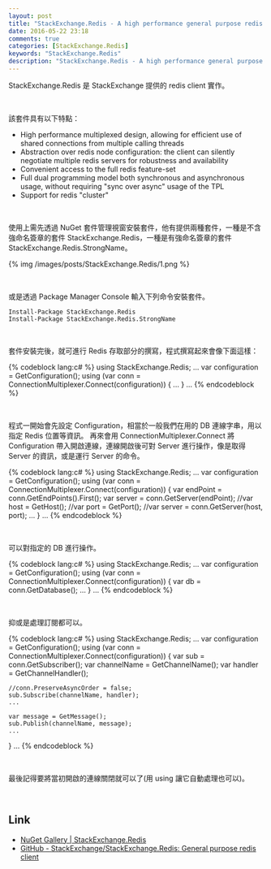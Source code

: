```yaml
---
layout: post
title: "StackExchange.Redis - A high performance general purpose redis client for .NET languages"
date: 2016-05-22 23:18
comments: true
categories: [StackExchange.Redis]
keywords: "StackExchange.Redis"
description: "StackExchange.Redis - A high performance general purpose redis client for .NET languages"
---
```


StackExchange.Redis 是 StackExchange 提供的 redis client 實作。  

<!-- More -->

<br/>


該套件具有以下特點：  

* High performance multiplexed design, allowing for efficient use of shared connections from multiple calling threads  
* Abstraction over redis node configuration: the client can silently negotiate multiple redis servers for robustness and availability  
* Convenient access to the full redis feature-set  
* Full dual programming model both synchronous and asynchronous usage, without requiring "sync over async" usage of the TPL  
* Support for redis "cluster"  

<br/>


使用上需先透過 NuGet 套件管理視窗安裝套件，他有提供兩種套件，一種是不含強命名簽章的套件 StackExchange.Redis，一種是有強命名簽章的套件 StackExchange.Redis.StrongName。  

{% img /images/posts/StackExchange.Redis/1.png %}

<br/>


或是透過 Package Manager Console 輸入下列命令安裝套件。  

    Install-Package StackExchange.Redis
    Install-Package StackExchange.Redis.StrongName

<br/>


套件安裝完後，就可進行 Redis 存取部分的撰寫，程式撰寫起來會像下面這樣：  

{% codeblock lang:c# %}
using StackExchange.Redis; 
... 
var configuration = GetConfiguration(); 
using (var conn = ConnectionMultiplexer.Connect(configuration)) 
{ 
    ... 
} 
...
{% endcodeblock %}

<br/>


程式一開始會先設定 Configuration，相當於一般我們在用的 DB 連線字串，用以指定 Redis 位置等資訊。 再來會用 ConnectionMultiplexer.Connect 將 Configuration 帶入開啟連線，連線開啟後可對 Server 進行操作，像是取得 Server 的資訊，或是運行 Server 的命令。  

{% codeblock lang:c# %}
using StackExchange.Redis; 
... 
var configuration = GetConfiguration(); 
using (var conn = ConnectionMultiplexer.Connect(configuration)) 
{ 
    var endPoint = conn.GetEndPoints().First(); 
    var server = conn.GetServer(endPoint); 
    //var host = GetHost(); 
    //var port = GetPort(); 
    //var server = conn.GetServer(host, port); 
    ...
} 
...
{% endcodeblock %}

<br/>


可以對指定的 DB 進行操作。  

{% codeblock lang:c# %}
using StackExchange.Redis; 
... 
var configuration = GetConfiguration(); 
using (var conn = ConnectionMultiplexer.Connect(configuration)) 
{ 
    var db = conn.GetDatabase(); 
    ... 
} 
...
{% endcodeblock %}

<br/>


抑或是處理訂閱都可以。  

{% codeblock lang:c# %}
using StackExchange.Redis; 
... 
var configuration = GetConfiguration(); 
using (var conn = ConnectionMultiplexer.Connect(configuration)) 
{ 
    var sub = conn.GetSubscriber(); 
    var channelName = GetChannelName(); 
    var handler = GetChannelHandler(); 

    //conn.PreserveAsyncOrder = false;
    sub.Subscribe(channelName, handler); 
    ... 

    var message = GetMessage(); 
    sub.Publish(channelName, message);
    ...
} 
...
{% endcodeblock %}

<br/>


最後記得要將當初開啟的連線關閉就可以了(用 using 讓它自動處理也可以)。  

<br/>


Link
----
* [NuGet Gallery | StackExchange.Redis](https://www.nuget.org/packages/StackExchange.Redis/)
* [GitHub - StackExchange/StackExchange.Redis: General purpose redis client](https://github.com/StackExchange/StackExchange.Redis)
